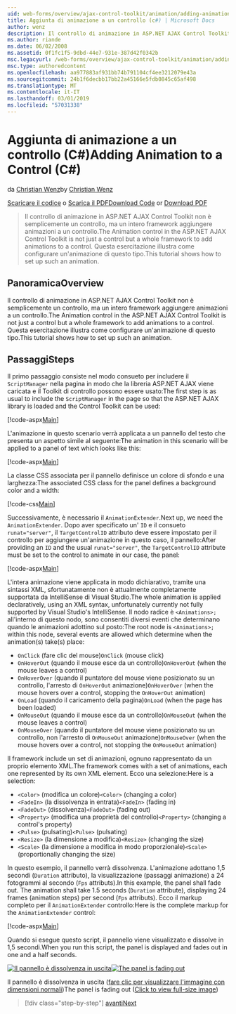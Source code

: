 ```yaml
---
uid: web-forms/overview/ajax-control-toolkit/animation/adding-animation-to-a-control-cs
title: Aggiunta di animazione a un controllo (c#) | Microsoft Docs
author: wenz
description: Il controllo di animazione in ASP.NET AJAX Control Toolkit non è semplicemente un controllo, ma un intero framework aggiungere animazioni a un controllo. Questa esercitazione viene illustrato come...
ms.author: riande
ms.date: 06/02/2008
ms.assetid: 0f1fc1f5-9dbd-44e7-931e-387d42f0342b
msc.legacyurl: /web-forms/overview/ajax-control-toolkit/animation/adding-animation-to-a-control-cs
msc.type: authoredcontent
ms.openlocfilehash: aa977883af931bb74b791104cf4ee3212079e43a
ms.sourcegitcommit: 24b1f6decbb17bb22a45166e5fdb0845c65af498
ms.translationtype: MT
ms.contentlocale: it-IT
ms.lasthandoff: 03/01/2019
ms.locfileid: "57031338"
---
```

<a name="adding-animation-to-a-control-c"></a><span data-ttu-id="974e1-104">Aggiunta di animazione a un controllo (C#)</span><span class="sxs-lookup"><span data-stu-id="974e1-104">Adding Animation to a Control (C#)</span></span>
====================
<span data-ttu-id="974e1-105">da [Christian Wenz](https://github.com/wenz)</span><span class="sxs-lookup"><span data-stu-id="974e1-105">by [Christian Wenz](https://github.com/wenz)</span></span>

<span data-ttu-id="974e1-106">[Scaricare il codice](http://download.microsoft.com/download/f/9/a/f9a26acd-8df4-4484-8a18-199e4598f411/Animation1.cs.zip) o [Scarica il PDF](http://download.microsoft.com/download/6/7/1/6718d452-ff89-4d3f-a90e-c74ec2d636a3/animation1CS.pdf)</span><span class="sxs-lookup"><span data-stu-id="974e1-106">[Download Code](http://download.microsoft.com/download/f/9/a/f9a26acd-8df4-4484-8a18-199e4598f411/Animation1.cs.zip) or [Download PDF](http://download.microsoft.com/download/6/7/1/6718d452-ff89-4d3f-a90e-c74ec2d636a3/animation1CS.pdf)</span></span>

> <span data-ttu-id="974e1-107">Il controllo di animazione in ASP.NET AJAX Control Toolkit non è semplicemente un controllo, ma un intero framework aggiungere animazioni a un controllo.</span><span class="sxs-lookup"><span data-stu-id="974e1-107">The Animation control in the ASP.NET AJAX Control Toolkit is not just a control but a whole framework to add animations to a control.</span></span> <span data-ttu-id="974e1-108">Questa esercitazione illustra come configurare un'animazione di questo tipo.</span><span class="sxs-lookup"><span data-stu-id="974e1-108">This tutorial shows how to set up such an animation.</span></span>


## <a name="overview"></a><span data-ttu-id="974e1-109">Panoramica</span><span class="sxs-lookup"><span data-stu-id="974e1-109">Overview</span></span>

<span data-ttu-id="974e1-110">Il controllo di animazione in ASP.NET AJAX Control Toolkit non è semplicemente un controllo, ma un intero framework aggiungere animazioni a un controllo.</span><span class="sxs-lookup"><span data-stu-id="974e1-110">The Animation control in the ASP.NET AJAX Control Toolkit is not just a control but a whole framework to add animations to a control.</span></span> <span data-ttu-id="974e1-111">Questa esercitazione illustra come configurare un'animazione di questo tipo.</span><span class="sxs-lookup"><span data-stu-id="974e1-111">This tutorial shows how to set up such an animation.</span></span>

## <a name="steps"></a><span data-ttu-id="974e1-112">Passaggi</span><span class="sxs-lookup"><span data-stu-id="974e1-112">Steps</span></span>

<span data-ttu-id="974e1-113">Il primo passaggio consiste nel modo consueto per includere il `ScriptManager` nella pagina in modo che la libreria ASP.NET AJAX viene caricata e il Toolkit di controllo possono essere usato:</span><span class="sxs-lookup"><span data-stu-id="974e1-113">The first step is as usual to include the `ScriptManager` in the page so that the ASP.NET AJAX library is loaded and the Control Toolkit can be used:</span></span>

[!code-aspx[Main](adding-animation-to-a-control-cs/samples/sample1.aspx)]

<span data-ttu-id="974e1-114">L'animazione in questo scenario verrà applicata a un pannello del testo che presenta un aspetto simile al seguente:</span><span class="sxs-lookup"><span data-stu-id="974e1-114">The animation in this scenario will be applied to a panel of text which looks like this:</span></span>

[!code-aspx[Main](adding-animation-to-a-control-cs/samples/sample2.aspx)]

<span data-ttu-id="974e1-115">La classe CSS associata per il pannello definisce un colore di sfondo e una larghezza:</span><span class="sxs-lookup"><span data-stu-id="974e1-115">The associated CSS class for the panel defines a background color and a width:</span></span>

[!code-css[Main](adding-animation-to-a-control-cs/samples/sample3.css)]

<span data-ttu-id="974e1-116">Successivamente, è necessario il `AnimationExtender`.</span><span class="sxs-lookup"><span data-stu-id="974e1-116">Next up, we need the `AnimationExtender`.</span></span> <span data-ttu-id="974e1-117">Dopo aver specificato un' `ID` e il consueto `runat="server"`, il `TargetControlID` attributo deve essere impostato per il controllo per aggiungere un'animazione in questo caso, il pannello:</span><span class="sxs-lookup"><span data-stu-id="974e1-117">After providing an `ID` and the usual `runat="server"`, the `TargetControlID` attribute must be set to the control to animate in our case, the panel:</span></span>

[!code-aspx[Main](adding-animation-to-a-control-cs/samples/sample4.aspx)]

<span data-ttu-id="974e1-118">L'intera animazione viene applicata in modo dichiarativo, tramite una sintassi XML, sfortunatamente non è attualmente completamente supportata da IntelliSense di Visual Studio.</span><span class="sxs-lookup"><span data-stu-id="974e1-118">The whole animation is applied declaratively, using an XML syntax, unfortunately currently not fully supported by Visual Studio's IntelliSense.</span></span> <span data-ttu-id="974e1-119">Il nodo radice è `<Animations>;` all'interno di questo nodo, sono consentiti diversi eventi che determinano quando le animazioni adottino sul posto:</span><span class="sxs-lookup"><span data-stu-id="974e1-119">The root node is `<Animations>;` within this node, several events are allowed which determine when the animation(s) take(s) place:</span></span>

- <span data-ttu-id="974e1-120">`OnClick` (fare clic del mouse)</span><span class="sxs-lookup"><span data-stu-id="974e1-120">`OnClick` (mouse click)</span></span>
- <span data-ttu-id="974e1-121">`OnHoverOut` (quando il mouse esce da un controllo)</span><span class="sxs-lookup"><span data-stu-id="974e1-121">`OnHoverOut` (when the mouse leaves a control)</span></span>
- <span data-ttu-id="974e1-122">`OnHoverOver` (quando il puntatore del mouse viene posizionato su un controllo, l'arresto di `OnHoverOut` animazione)</span><span class="sxs-lookup"><span data-stu-id="974e1-122">`OnHoverOver` (when the mouse hovers over a control, stopping the `OnHoverOut` animation)</span></span>
- <span data-ttu-id="974e1-123">`OnLoad` (quando il caricamento della pagina)</span><span class="sxs-lookup"><span data-stu-id="974e1-123">`OnLoad` (when the page has been loaded)</span></span>
- <span data-ttu-id="974e1-124">`OnMouseOut` (quando il mouse esce da un controllo)</span><span class="sxs-lookup"><span data-stu-id="974e1-124">`OnMouseOut` (when the mouse leaves a control)</span></span>
- <span data-ttu-id="974e1-125">`OnMouseOver` (quando il puntatore del mouse viene posizionato su un controllo, non l'arresto di `OnMouseOut` animazione)</span><span class="sxs-lookup"><span data-stu-id="974e1-125">`OnMouseOver` (when the mouse hovers over a control, not stopping the `OnMouseOut` animation)</span></span>

<span data-ttu-id="974e1-126">Il framework include un set di animazioni, ognuno rappresentato da un proprio elemento XML.</span><span class="sxs-lookup"><span data-stu-id="974e1-126">The framework comes with a set of animations, each one represented by its own XML element.</span></span> <span data-ttu-id="974e1-127">Ecco una selezione:</span><span class="sxs-lookup"><span data-stu-id="974e1-127">Here is a selection:</span></span>

- <span data-ttu-id="974e1-128">`<Color>` (modifica un colore)</span><span class="sxs-lookup"><span data-stu-id="974e1-128">`<Color>` (changing a color)</span></span>
- <span data-ttu-id="974e1-129">`<FadeIn>` (la dissolvenza in entrata)</span><span class="sxs-lookup"><span data-stu-id="974e1-129">`<FadeIn>` (fading in)</span></span>
- <span data-ttu-id="974e1-130">`<FadeOut>` (dissolvenza)</span><span class="sxs-lookup"><span data-stu-id="974e1-130">`<FadeOut>` (fading out)</span></span>
- <span data-ttu-id="974e1-131">`<Property>` (modifica una proprietà del controllo)</span><span class="sxs-lookup"><span data-stu-id="974e1-131">`<Property>` (changing a control's property)</span></span>
- <span data-ttu-id="974e1-132">`<Pulse>` (pulsating)</span><span class="sxs-lookup"><span data-stu-id="974e1-132">`<Pulse>` (pulsating)</span></span>
- <span data-ttu-id="974e1-133">`<Resize>` (la dimensione a modifica)</span><span class="sxs-lookup"><span data-stu-id="974e1-133">`<Resize>` (changing the size)</span></span>
- <span data-ttu-id="974e1-134">`<Scale>` (la dimensione a modifica in modo proporzionale)</span><span class="sxs-lookup"><span data-stu-id="974e1-134">`<Scale>` (proportionally changing the size)</span></span>

<span data-ttu-id="974e1-135">In questo esempio, il pannello verrà dissolvenza. L'animazione adottano 1,5 secondi (`Duration` attributo), la visualizzazione (passaggi animazione) a 24 fotogrammi al secondo (`Fps` attributs).</span><span class="sxs-lookup"><span data-stu-id="974e1-135">In this example, the panel shall fade out. The animation shall take 1.5 seconds (`Duration` attribute), displaying 24 frames (animation steps) per second (`Fps` attributs).</span></span> <span data-ttu-id="974e1-136">Ecco il markup completo per il `AnimationExtender` controllo:</span><span class="sxs-lookup"><span data-stu-id="974e1-136">Here is the complete markup for the `AnimationExtender` control:</span></span>

[!code-aspx[Main](adding-animation-to-a-control-cs/samples/sample5.aspx)]

<span data-ttu-id="974e1-137">Quando si esegue questo script, il pannello viene visualizzato e dissolve in 1,5 secondi.</span><span class="sxs-lookup"><span data-stu-id="974e1-137">When you run this script, the panel is displayed and fades out in one and a half seconds.</span></span>


<span data-ttu-id="974e1-138">[![Il pannello è dissolvenza in uscita](adding-animation-to-a-control-cs/_static/image2.png)](adding-animation-to-a-control-cs/_static/image1.png)</span><span class="sxs-lookup"><span data-stu-id="974e1-138">[![The panel is fading out](adding-animation-to-a-control-cs/_static/image2.png)](adding-animation-to-a-control-cs/_static/image1.png)</span></span>

<span data-ttu-id="974e1-139">Il pannello è dissolvenza in uscita ([fare clic per visualizzare l'immagine con dimensioni normali](adding-animation-to-a-control-cs/_static/image3.png))</span><span class="sxs-lookup"><span data-stu-id="974e1-139">The panel is fading out ([Click to view full-size image](adding-animation-to-a-control-cs/_static/image3.png))</span></span>

> [!div class="step-by-step"]
> [<span data-ttu-id="974e1-140">avanti</span><span class="sxs-lookup"><span data-stu-id="974e1-140">Next</span></span>](executing-several-animations-at-the-same-time-cs.md)

